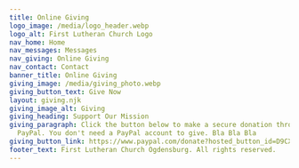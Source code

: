 ```yaml
---
title: Online Giving
logo_image: /media/logo_header.webp
logo_alt: First Lutheran Church Logo
nav_home: Home
nav_messages: Messages
nav_giving: Online Giving
nav_contact: Contact
banner_title: Online Giving
giving_image: /media/giving_photo.webp
giving_button_text: Give Now
layout: giving.njk
giving_image_alt: Giving
giving_heading: Support Our Mission
giving_paragraph: Click the button below to make a secure donation through
  PayPal. You don't need a PayPal account to give. Bla Bla Bla
giving_button_link: https://www.paypal.com/donate?hosted_button_id=D9CX4Q7YQY5RU
footer_text: First Lutheran Church Ogdensburg. All rights reserved.
---
```

